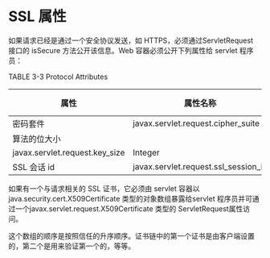 SSL 属性
====

如果请求已经是通过一个安全协议发送，如 HTTPS，必须通过ServletRequest 接口的 isSecure 方法公开该信息。Web 容器必须公开下列属性给 servlet 程序员：

TABLE 3-3 Protocol Attributes

属性 | 属性名称 | Java类型
--- | ----| ----
密码套件 | javax.servlet.request.cipher_suite | String
算法的位大小 | 
javax.servlet.request.key_size | Integer
SSL 会话 id | javax.servlet.request.ssl_session_id  | String

如果有一个与请求相关的 SSL 证书，它必须由 servlet 容器以java.security.cert.X509Certificate 类型的对象数组暴露给servlet 程序员并可通过一个javax.servlet.request.X509Certificate 类型的 ServletRequest属性访问。

这个数组的顺序是按照信任的升序顺序。证书链中的第一个证书是由客户端设置的，第二个是用来验证第一个的，等等。